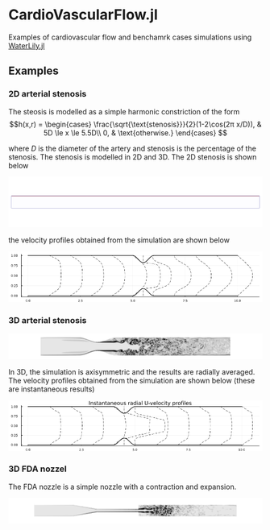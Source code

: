 # CardioVascularFlow.jl

Examples of cardiovascular flow and benchamrk cases simulations using [WaterLily.jl](https://github.com/WaterLily-jl)

## Examples

### 2D arterial stenosis

The steosis is modelled as a simple harmonic constriction of the form 
$$h(x,r) = \begin{cases}
\frac{\sqrt{\text{stenosis}}}{2}(1-2\cos(2π x/D)), & 5D \le x \le 5.5D\\
0, & \text{otherwise.}
\end{cases}
$$ 

where $D$ is the diameter of the artery and $\text{stenosis}$ is the percentage of the stenosis. The stenosis is modelled in 2D and 3D. The 2D stenosis is shown below

![3D stenosis](figures/2D_Stenosis.gif)

the velocity profiles obtained from the simulation are shown below

![velocity](figures/velocity_profiles.png)

### 3D arterial stenosis

![3D stenosis](figures/pipe_vorticity.png)

In 3D, the simulation is axisymmetric and the results are radially averaged. The velocity profiles obtained from the simulation are shown below (these are instantaneous results)

![velocity_r](figures/radial_velocity_profiles.png)

### 3D FDA nozzel

The FDA nozzle is a simple nozzle with a contraction and expansion. 

![nozzle](figures/fda_nozzle_vorticity.png)